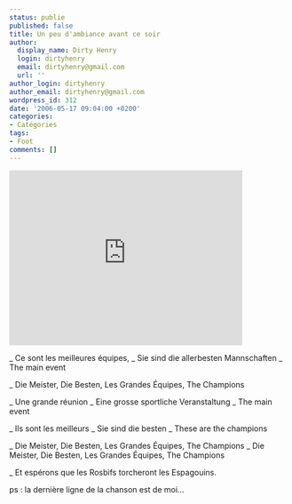 ```yaml
---
status: publie
published: false
title: Un peu d'ambiance avant ce soir
author:
  display_name: Dirty Henry
  login: dirtyhenry
  email: dirtyhenry@gmail.com
  url: ''
author_login: dirtyhenry
author_email: dirtyhenry@gmail.com
wordpress_id: 312
date: '2006-05-17 09:04:00 +0200'
categories:
- Catégories
tags:
- Foot
comments: []
---
```

<iframe width="420" height="315" src="http://www.youtube.com/embed/BgomX3qD-iA" frameborder="0" allowfullscreen></iframe>

_ Ce sont les meilleures équipes,
_ Sie sind die allerbesten Mannschaften
_ The main event

_ Die Meister, Die Besten, Les Grandes Équipes, The Champions

_ Une grande réunion
_ Eine grosse sportliche Veranstaltung
_ The main event

_ Ils sont les meilleurs
_ Sie sind die besten
_ These are the champions

_ Die Meister, Die Besten, Les Grandes Équipes, The Champions
_ Die Meister, Die Besten, Les Grandes Équipes, The Champions

_ Et espérons que les Rosbifs torcheront les Espagouins.

ps : la dernière ligne de la chanson est de moi...
